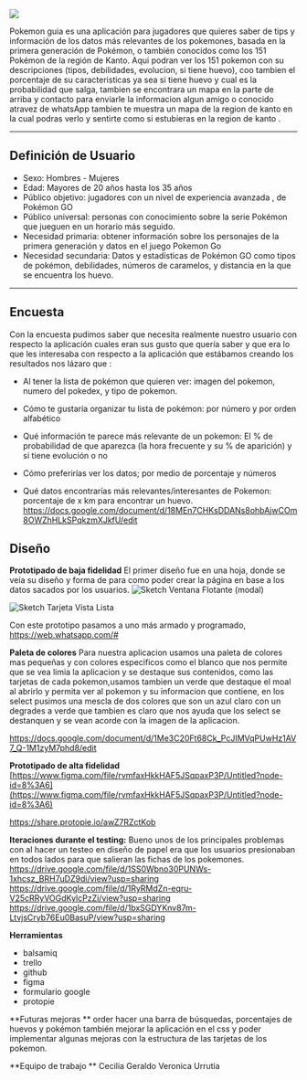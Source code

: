 
![](http://127.0.0.1:5500/src/img/title1440x400.png)


Pokemon guia es una aplicación para jugadores que quieres saber de tips y información de los datos más relevantes de los pokemones, basada en la primera generación de Pokémon, o también conocidos como los 151 Pokémon de la región de Kanto.
Aqui podran ver los 151 pokemon con su descripciones (tipos, debilidades, evolucion, si tiene huevo), coo tambien el porcentaje de su caracteristicas ya sea si tiene huevo y cual es la probabilidad que salga, tambien se encontrara un mapa en la parte de arriba y contacto para enviarle la informacion algun amigo o conocido atravez de whatsApp tambien te muestra un mapa de la region de kanto en la cual podras verlo y sentirte como si estubieras en la region de kanto .

*****

## Definición de Usuario

-   Sexo: Hombres - Mujeres
-   Edad: Mayores de 20 años hasta los 35 años 
-   Público objetivo: jugadores con un nivel de experiencia avanzada , de      Pokémon GO
-   Público universal: personas con conocimiento sobre la serie Pokémon que jueguen en un horario más seguido.
-   Necesidad primaria: obtener información sobre los personajes de la primera generación y datos en el juego Pokemon Go
-   Necesidad secundaria: Datos y estadísticas de Pokémon GO como tipos de pokémon, debilidades, números de caramelos, y distancia en la que se encuentra los  huevo.

** ***
## Encuesta

Con la encuesta pudimos saber que necesita realmente nuestro usuario con respecto la aplicación cuales eran sus gusto que quería saber y que era lo que les interesaba con respecto a la aplicación que estábamos creando los resultados nos lázaro que :
* Al tener la lista de pokémon que quieren  ver: imagen del pokemon, numero del pokedex, y tipo de pokemon.

* Cómo te gustaría organizar tu lista de pokémon: por número y por orden alfabético
* Qué información te parece más relevante de un pokemon: El % de probabilidad de que aparezca (la hora frecuente y su % de aparición) y si tiene evolución o no 
* Cómo preferirías ver los datos; por medio de porcentaje y números 
* Qué datos encontrarías más relevantes/interesantes de Pokemon: porcentaje de x km para encontrar un huevo.
https://docs.google.com/document/d/18MEn7CHKsDDANs8ohbAjwCOm8OWZhHLkSPqkzmXJkfU/edit
## Diseño 
**Prototipado de baja fidelidad** 
El primer diseño fue en una hoja, donde se veía su  diseño y forma de para como poder  crear  la página en base a los datos sacados por los usuarios.
![Sketch Ventana Flotante (modal)](https://trello-attachments.s3.amazonaws.com/5d4af22f1428c04dbdd5ad85/5d69341409f2c63b74e43ea0/5dc13ec659d0716b4f2cf7e682163696/WhatsApp_Image_2019-08-30_at_11.34.54_(1).jpeg)

![Sketch Tarjeta Vista Lista](https://trello-attachments.s3.amazonaws.com/5d4af22f1428c04dbdd5ad85/5d69341409f2c63b74e43ea0/8e5409336f911e9ed93bacebc0495e83/WhatsApp_Image_2019-08-30_at_11.34.54.jpeg)

Con este prototipo pasamos a uno más armado y programado,
https://web.whatsapp.com/#

**Paleta de colores**
Para nuestra aplicacion usamos una paleta de colores mas pequeñas y con colores especificos como el blanco que nos permite que se vea limia la aplicacion y se destaque sus contenidos, como las tarjetas de cada pokemon,usamos tambien un verde que destaque el moal al abrirlo y permita ver al pokemon y su informacion que contiene, en los select pusimos una mescla de dos colores que son un azul claro con un degrades a verde que tambien es claro que nos ayuda que los select se destanquen y se vean acorde con la imagen de la aplicacion.

 https://docs.google.com/document/d/1Me3C20Ft68Ck_PcJIMVqPUwHz1AV7_Q-1M1zyM7phd8/edit

**Prototipado de alta fidelidad** 
[https://www.figma.com/file/rvmfaxHkkHAF5JSqpaxP3P/Untitled?node-id=8%3A6](https://www.figma.com/file/rvmfaxHkkHAF5JSqpaxP3P/Untitled?node-id=8%3A6)

https://share.protopie.io/awZ7RZctKob

**Iteraciones durante el testing:**
Bueno unos de los principales problemas con al hacer un testeo en diseño de papel era que los usuarios presionaban en todos lados para que salieran las fichas de los pokemones.
https://drive.google.com/file/d/1SS0Wbno30PUNWs-1xhcsz_BRH7uDZ9di/view?usp=sharing
https://drive.google.com/file/d/1RyRMdZn-eqru-V25cRRyVOGdKylcPzZi/view?usp=sharing
https://drive.google.com/file/d/1bxSGDYKnv87m-LtvjsCryb76Eu0BasuP/view?usp=sharing

**Herramientas**

* balsamiq
* trello
* github
* figma
* formulario google 
* protopie

**Futuras   mejoras  **
order hacer una barra de búsquedas, porcentajes de huevos y pokémon también mejorar  la aplicación en el css y poder implementar algunas mejoras con la estructura de las tarjetas de los pokemon.

**Equipo de trabajo **
Cecilia Geraldo
Veronica Urrutia 
